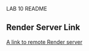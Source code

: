 LAB 10 README

## Render Server Link
[A link to remote Render server](https://f24wb54vargas.onrender.com)
